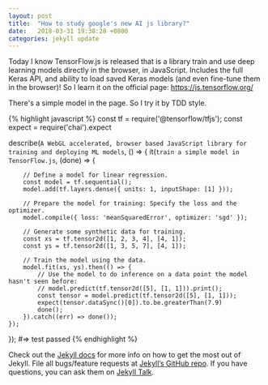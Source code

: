 ```yaml
---
layout: post
title:  "How to study google's new AI js library?"
date:   2018-03-31 19:38:28 +0800
categories: jekyll update
---
```

Today I know TensorFlow.js is released that is a library train and use deep learning models directly in the browser, in JavaScript. Includes the full Keras API, and ability to load saved Keras models (and even fine-tune them in the browser)! So I learn it on the official page: https://js.tensorflow.org/



There's a simple model in the page. So I try it by TDD style.

{% highlight javascript %}
const tf = require('@tensorflow/tfjs');
const expect = require('chai').expect

describe(`A WebGL accelerated, browser based JavaScript library for training and deploying ML models`, () => {
    it(`train a simple model in TensorFlow.js`, (done) => {

        // Define a model for linear regression.
        const model = tf.sequential();
        model.add(tf.layers.dense({ units: 1, inputShape: [1] }));

        // Prepare the model for training: Specify the loss and the optimizer.
        model.compile({ loss: 'meanSquaredError', optimizer: 'sgd' });

        // Generate some synthetic data for training.
        const xs = tf.tensor2d([1, 2, 3, 4], [4, 1]);
        const ys = tf.tensor2d([1, 3, 5, 7], [4, 1]);

        // Train the model using the data.
        model.fit(xs, ys).then(() => {
            // Use the model to do inference on a data point the model hasn't seen before:
            // model.predict(tf.tensor2d([5], [1, 1])).print();
            const tensor = model.predict(tf.tensor2d([5], [1, 1]));
            expect(tensor.dataSync()[0]).to.be.greaterThan(7.9)
            done();
        }).catch((err) => done());
    });
});
#=> test passed
{% endhighlight %}

Check out the [Jekyll docs][jekyll-docs] for more info on how to get the most out of Jekyll. File all bugs/feature requests at [Jekyll’s GitHub repo][jekyll-gh]. If you have questions, you can ask them on [Jekyll Talk][jekyll-talk].

[jekyll-docs]: https://jekyllrb.com/docs/home
[jekyll-gh]:   https://github.com/jekyll/jekyll
[jekyll-talk]: https://talk.jekyllrb.com/
